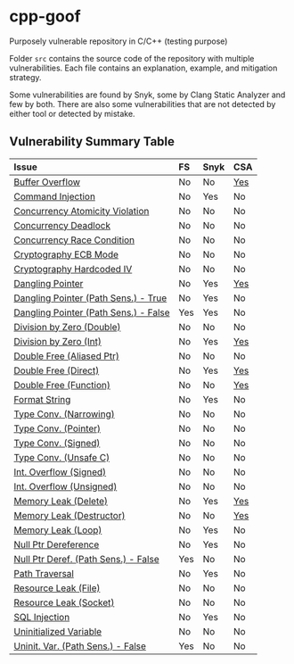 # cpp-goof
Purposely vulnerable repository in C/C++ (testing purpose)

Folder `src` contains the source code of the repository with multiple vulnerabilities.
Each file contains an explanation, example, and mitigation strategy.

Some vulnerabilities are found by Snyk, some by Clang Static Analyzer and few by both.
There are also some vulnerabilities that are not detected by either tool or detected by mistake. 

## Vulnerability Summary Table

| Issue                                  | FS  | Snyk | CSA |
| :------------------------------------- | :-- | :--- | :-- |
| [Buffer Overflow](src/buffer_overflow.cpp) | No | No | [Yes](csa-results/scan-build-2025-06-10-17-35-52-388277-melysrtp/report-fbfcd0.html) |
| [Command Injection](src/command_injection.cpp) | No | Yes | No |
| [Concurrency Atomicity Violation](src/concurrency_atomicity_violation.cpp) | No | No | No |
| [Concurrency Deadlock](src/concurrency_deadlock.cpp) | No | No | No |
| [Concurrency Race Condition](src/concurrency_race_condition.cpp) | No | No | No |
| [Cryptography ECB Mode](src/cryptography_ecb_mode.cpp) | No | No | No |
| [Cryptography Hardcoded IV](src/cryptography_hardcoded_iv.cpp) | No | No | No |
| [Dangling Pointer](src/dangling_pointer.cpp) | No | Yes | [Yes](csa-results/scan-build-2025-06-10-17-35-52-388277-melysrtp/report-ce589f.html) |
| [Dangling Pointer (Path Sens.) - True](src/dangling_pointer_path_sensitive.cpp) | No | Yes | No |
| [Dangling Pointer (Path Sens.) - False](src/dangling_pointer_path_sensitive.cpp) | Yes | Yes | No |
| [Division by Zero (Double)](src/division_zero_double.cpp) | No | No | No |
| [Division by Zero (Int)](src/division_zero_int.cpp) | No | Yes | [Yes](csa-results/scan-build-2025-06-10-17-35-52-388277-melysrtp/report-4726a5.html) |
| [Double Free (Aliased Ptr)](src/double_free_aliased_pointer.cpp) | No | No | No |
| [Double Free (Direct)](src/double_free_direct.cpp) | No | Yes | [Yes](csa-results/scan-build-2025-06-10-17-35-52-388277-melysrtp/report-0e40a0.html) |
| [Double Free (Function)](src/double_free_function.cpp) | No | No | [Yes](csa-results/scan-build-2025-06-10-17-35-52-388277-melysrtp/report-48b029.html) |
| [Format String](src/format_string.cpp) | No | Yes | No |
| [Type Conv. (Narrowing)](src/incorrect_typecon_narrowing.cpp) | No | No | No |
| [Type Conv. (Pointer)](src/incorrect_typecon_pointer.cpp) | No | No | No |
| [Type Conv. (Signed)](src/incorrect_typecon_signed.cpp) | No | No | No |
| [Type Conv. (Unsafe C)](src/incorrect_typecon_unsafe_c.cpp) | No | No | No |
| [Int. Overflow (Signed)](src/integer_overflow_signed.cpp) | No | No | No |
| [Int. Overflow (Unsigned)](src/integer_overflow_unsigned.cpp) | No | No | No |
| [Memory Leak (Delete)](src/memory_leak_delete.cpp) | No | Yes | [Yes](csa-results/scan-build-2025-06-10-17-35-52-388277-melysrtp/report-6ca886.html) |
| [Memory Leak (Destructor)](src/memory_leak_destructor.cpp) | No | No | [Yes](csa-results/scan-build-2025-06-10-17-35-52-388277-melysrtp/report-c26b0c.html) |
| [Memory Leak (Loop)](src/memory_leak_loop.cpp) | No | Yes | No |
| [Null Ptr Dereference](src/null_pointer_dereference.cpp) | No | Yes | No |
| [Null Ptr Deref. (Path Sens.) - False](src/null_pointer_dereference_path_sensitive.cpp) | Yes | No | No |
| [Path Traversal](src/path_traversal.cpp) | No | Yes | No |
| [Resource Leak (File)](src/resource_leak_file.cpp) | No | No | No |
| [Resource Leak (Socket)](src/resource_leak_socket.cpp) | No | No | No |
| [SQL Injection](src/sql_injection.cpp) | No | Yes | No |
| [Uninitialized Variable](src/uninitialized_variable.cpp) | No | No | No |
| [Uninit. Var. (Path Sens.) - False](src/unitialized_variable_path_sensitive.cpp) | Yes | No | No |

